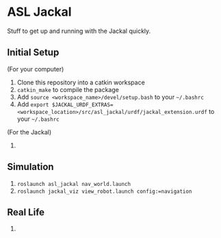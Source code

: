 # ASL Jackal
Stuff to get up and running with the Jackal quickly.

## Initial Setup

(For your computer)

1. Clone this repository into a catkin workspace
2. `catkin_make` to compile the package
3. Add `source <workspace_name>/devel/setup.bash` to your `~/.bashrc`
4. Add `export $JACKAL_URDF_EXTRAS=<workspace_location>/src/asl_jackal/urdf/jackal_extension.urdf` to your `~/.bashrc`

(For the Jackal)

1. 

## Simulation

1. `roslaunch asl_jackal nav_world.launch`
2. `roslaunch jackal_viz view_robot.launch config:=navigation`

## Real Life

1. 